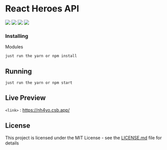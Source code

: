 
# React Heroes API

![](https://img.shields.io/github/stars/Woodsphreaker/react-dc-super-heroes) ![](https://img.shields.io/github/stars/Woodsphreaker/react-dc-super-heroes) ![](https://img.shields.io/github/forks/Woodsphreaker/react-dc-super-heroes) ![](https://img.shields.io/github/issues/Woodsphreaker/react-dc-super-heroes)

### Installing

Modules

```
just run the yarn or npm install
```

## Running

```
just run the yarn or npm start
```

## Live Preview

`<link>` : <https://nh4yo.csb.app/>

## License

This project is licensed under the MIT License - see the [LICENSE.md](https://github.com/Woodsphreaker/videoinfo/blob/master/LICENSE) file for details
